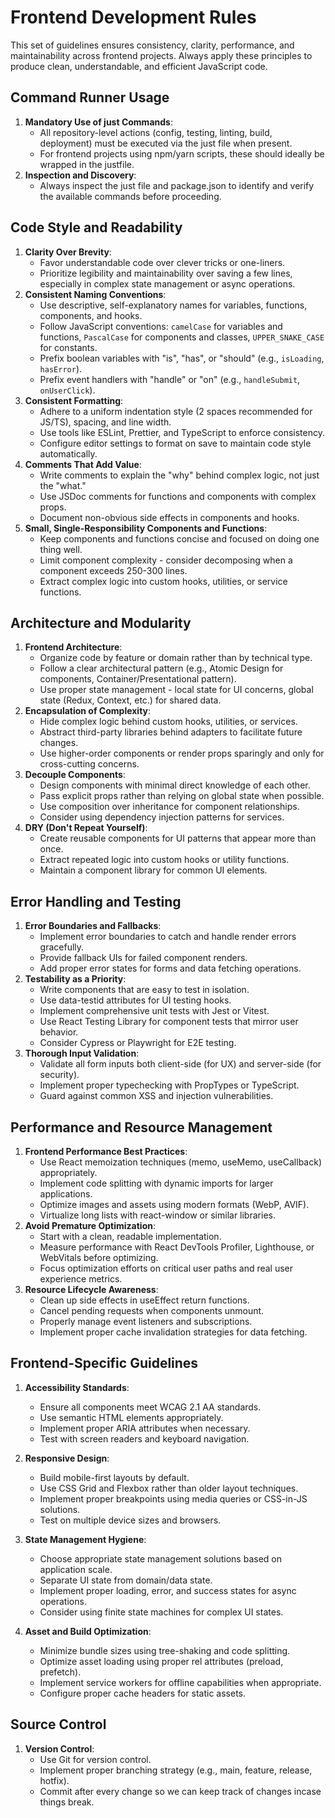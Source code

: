 # Frontend Development Rules

This set of guidelines ensures consistency, clarity, performance, and maintainability across frontend projects. Always apply these principles to produce clean, understandable, and efficient JavaScript code.

## Command Runner Usage

1. **Mandatory Use of just Commands**:
   - All repository-level actions (config, testing, linting, build, deployment) must be executed via the just file when present.
   - For frontend projects using npm/yarn scripts, these should ideally be wrapped in the justfile.
2. **Inspection and Discovery**:
   - Always inspect the just file and package.json to identify and verify the available commands before proceeding.

## Code Style and Readability
1. **Clarity Over Brevity**:
   - Favor understandable code over clever tricks or one-liners.
   - Prioritize legibility and maintainability over saving a few lines, especially in complex state management or async operations.
2. **Consistent Naming Conventions**:
   - Use descriptive, self-explanatory names for variables, functions, components, and hooks.
   - Follow JavaScript conventions: `camelCase` for variables and functions, `PascalCase` for components and classes, `UPPER_SNAKE_CASE` for constants.
   - Prefix boolean variables with "is", "has", or "should" (e.g., `isLoading`, `hasError`).
   - Prefix event handlers with "handle" or "on" (e.g., `handleSubmit`, `onUserClick`).
3. **Consistent Formatting**:
   - Adhere to a uniform indentation style (2 spaces recommended for JS/TS), spacing, and line width.
   - Use tools like ESLint, Prettier, and TypeScript to enforce consistency.
   - Configure editor settings to format on save to maintain code style automatically.
4. **Comments That Add Value**:
   - Write comments to explain the "why" behind complex logic, not just the "what."
   - Use JSDoc comments for functions and components with complex props.
   - Document non-obvious side effects in components and hooks.
5. **Small, Single-Responsibility Components and Functions**:
   - Keep components and functions concise and focused on doing one thing well.
   - Limit component complexity - consider decomposing when a component exceeds 250-300 lines.
   - Extract complex logic into custom hooks, utilities, or service functions.

## Architecture and Modularity

1. **Frontend Architecture**:
   - Organize code by feature or domain rather than by technical type.
   - Follow a clear architectural pattern (e.g., Atomic Design for components, Container/Presentational pattern).
   - Use proper state management - local state for UI concerns, global state (Redux, Context, etc.) for shared data.
2. **Encapsulation of Complexity**:
   - Hide complex logic behind custom hooks, utilities, or services.
   - Abstract third-party libraries behind adapters to facilitate future changes.
   - Use higher-order components or render props sparingly and only for cross-cutting concerns.
3. **Decouple Components**:
   - Design components with minimal direct knowledge of each other.
   - Pass explicit props rather than relying on global state when possible.
   - Use composition over inheritance for component relationships.
   - Consider using dependency injection patterns for services.
4. **DRY (Don't Repeat Yourself)**:
   - Create reusable components for UI patterns that appear more than once.
   - Extract repeated logic into custom hooks or utility functions.
   - Maintain a component library for common UI elements.

## Error Handling and Testing

1. **Error Boundaries and Fallbacks**:
   - Implement error boundaries to catch and handle render errors gracefully.
   - Provide fallback UIs for failed component renders.
   - Add proper error states for forms and data fetching operations.
2. **Testability as a Priority**:
   - Write components that are easy to test in isolation.
   - Use data-testid attributes for UI testing hooks.
   - Implement comprehensive unit tests with Jest or Vitest.
   - Use React Testing Library for component tests that mirror user behavior.
   - Consider Cypress or Playwright for E2E testing.
3. **Thorough Input Validation**:
   - Validate all form inputs both client-side (for UX) and server-side (for security).
   - Implement proper typechecking with PropTypes or TypeScript.
   - Guard against common XSS and injection vulnerabilities.

## Performance and Resource Management

1. **Frontend Performance Best Practices**:
   - Use React memoization techniques (memo, useMemo, useCallback) appropriately.
   - Implement code splitting with dynamic imports for larger applications.
   - Optimize images and assets using modern formats (WebP, AVIF).
   - Virtualize long lists with react-window or similar libraries.
2. **Avoid Premature Optimization**:
   - Start with a clean, readable implementation.
   - Measure performance with React DevTools Profiler, Lighthouse, or WebVitals before optimizing.
   - Focus optimization efforts on critical user paths and real user experience metrics.
3. **Resource Lifecycle Awareness**:
   - Clean up side effects in useEffect return functions.
   - Cancel pending requests when components unmount.
   - Properly manage event listeners and subscriptions.
   - Implement proper cache invalidation strategies for data fetching.

## Frontend-Specific Guidelines

1. **Accessibility Standards**:
   - Ensure all components meet WCAG 2.1 AA standards.
   - Use semantic HTML elements appropriately.
   - Implement proper ARIA attributes when necessary.
   - Test with screen readers and keyboard navigation.

2. **Responsive Design**:
   - Build mobile-first layouts by default.
   - Use CSS Grid and Flexbox rather than older layout techniques.
   - Implement proper breakpoints using media queries or CSS-in-JS solutions.
   - Test on multiple device sizes and browsers.

3. **State Management Hygiene**:
   - Choose appropriate state management solutions based on application scale.
   - Separate UI state from domain/data state.
   - Implement proper loading, error, and success states for async operations.
   - Consider using finite state machines for complex UI states.

4. **Asset and Build Optimization**:
   - Minimize bundle sizes using tree-shaking and code splitting.
   - Optimize asset loading using proper rel attributes (preload, prefetch).
   - Implement service workers for offline capabilities when appropriate.
   - Configure proper cache headers for static assets.

## Source Control

1. **Version Control**:
   - Use Git for version control.
   - Implement proper branching strategy (e.g., main, feature, release, hotfix).
   - Commit after every change so we can keep track of changes incase things break.